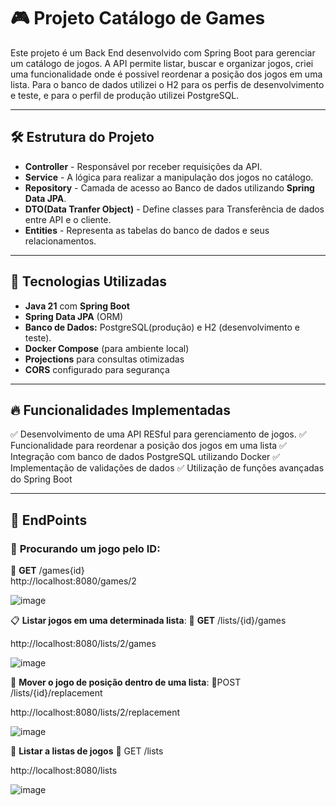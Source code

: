 
# 🎮 Projeto Catálogo de Games

Este projeto é um Back End desenvolvido com Spring Boot para gerenciar um catálogo de jogos.
A API permite listar, buscar e organizar jogos, criei uma funcionalidade onde é possivel reordenar a posição dos jogos em uma lista.
Para o banco de dados utilizei o H2 para os perfis de desenvolvimento e teste, e para o perfil de produção utilizei PostgreSQL.

---

 ## 🛠️ Estrutura do Projeto
- **Controller** - Responsável por receber requisições da API.
- **Service** - A lógica para realizar a manipulação dos jogos no catálogo.
- **Repository** - Camada de acesso ao Banco de dados utilizando **Spring Data JPA**.
- **DTO(Data Tranfer Object)** - Define classes para Transferência de dados entre API e o cliente.
- **Entities** - Representa as tabelas do banco de dados e seus relacionamentos.

--- 

## 🚀 Tecnologias Utilizadas

- **Java 21** com **Spring Boot**
- **Spring Data JPA** (ORM)
- **Banco de Dados:** PostgreSQL(produção) e H2 (desenvolvimento e teste).
- **Docker Compose** (para ambiente local)
- **Projections** para consultas otimizadas
- **CORS** configurado para segurança

---

## 🔥 Funcionalidades Implementadas

✅ Desenvolvimento de uma API RESful para gerenciamento de jogos.
✅ Funcionalidade para reordenar a posição dos jogos em uma lista
✅ Integração com banco de dados PostgreSQL utilizando Docker
✅ Implementação de validações de dados
✅ Utilização de funções avançadas do Spring Boot

---

## 📌 EndPoints
### 🔎 **Procurando um jogo pelo ID**:
📌 **GET** /games{id}   
http://localhost:8080/games/2

![image](https://github.com/user-attachments/assets/e49d41dd-03a2-4277-919a-ab55a76a90da)

📋 **Listar jogos em uma determinada lista**:
📌 **GET** /lists/{id}/games

http://localhost:8080/lists/2/games

![image](https://github.com/user-attachments/assets/fbfafd7a-b667-4a4d-b5a1-6cdf99e5492a)

🔄 **Mover o jogo de posição dentro de uma lista**:
📌POST /lists/{id}/replacement

http://localhost:8080/lists/2/replacement

![image](https://github.com/user-attachments/assets/71bb6bb8-b70e-47e7-b37a-9b10bb7d9370)

📜 **Listar a listas de jogos**
📌 GET /lists

http://localhost:8080/lists

![image](https://github.com/user-attachments/assets/ac122bcb-0263-4700-a353-b6a82ffb76dc)




